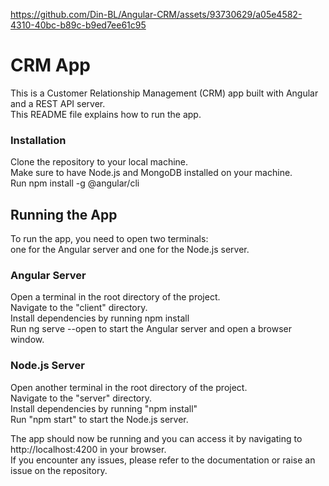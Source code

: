 https://github.com/Din-BL/Angular-CRM/assets/93730629/a05e4582-4310-40bc-b89c-b9ed7ee61c95

# CRM App
This is a Customer Relationship Management (CRM) app built with Angular and a REST API server.<br>
This README file explains how to run the app.

### Installation
Clone the repository to your local machine.<br>
Make sure to have Node.js and MongoDB installed on your machine.<br>
Run npm install -g @angular/cli 

## Running the App
To run the app, you need to open two terminals:<br>
one for the Angular server and one for the Node.js server.

### Angular Server
Open a terminal in the root directory of the project.<br>
Navigate to the "client" directory.<br>
Install dependencies by running npm install<br>
Run ng serve --open to start the Angular server and open a browser window.

### Node.js Server
Open another terminal in the root directory of the project.<br>
Navigate to the "server" directory.<br>
Install dependencies by running "npm install"<br>
Run "npm start" to start the Node.js server.<br>

The app should now be running and you can access it by navigating to http://localhost:4200 in your browser.<br>
If you encounter any issues, please refer to the documentation or raise an issue on the repository.
